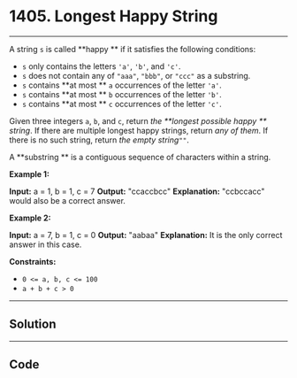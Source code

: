 # 1405. Longest Happy String

---

A string `s` is called **happy ** if it satisfies the following conditions:

  * `s` only contains the letters `'a'`, `'b'`, and `'c'`.
  * `s` does not contain any of `"aaa"`, `"bbb"`, or `"ccc"` as a substring.
  * `s` contains **at most ** `a` occurrences of the letter `'a'`.
  * `s` contains **at most ** `b` occurrences of the letter `'b'`.
  * `s` contains **at most ** `c` occurrences of the letter `'c'`.



Given three integers `a`, `b`, and `c`, return _the **longest possible happy ** string_. If there are multiple longest happy strings, return _any of them_. If there is no such string, return _the empty string_`""`.

A **substring ** is a contiguous sequence of characters within a string.

 

**Example 1:**


**Input:** a = 1, b = 1, c = 7
**Output:** "ccaccbcc"
**Explanation:** "ccbccacc" would also be a correct answer.


**Example 2:**


**Input:** a = 7, b = 1, c = 0
**Output:** "aabaa"
**Explanation:** It is the only correct answer in this case.


 

**Constraints:**

  * `0 <= a, b, c <= 100`
  * `a + b + c > 0`

---

## Solution



---

## Code
```python


```